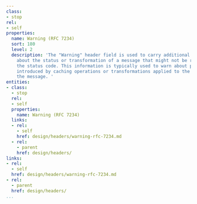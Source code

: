 ```yaml
---
class:
- stop
rel:
- self
properties:
  name: Warning (RFC 7234)
  sort: 180
  level: 2
  description: 'The "Warning" header field is used to carry additional information
    about the status or transformation of a message that might not be reflected in
    the status code. This information is typically used to warn about possible incorrectness
    introduced by caching operations or transformations applied to the payload of
    the message. '
entities:
- class:
  - stop
  rel:
  - self
  properties:
    name: Warning (RFC 7234)
  links:
  - rel:
    - self
    href: design/headers/warning-rfc-7234.md
  - rel:
    - parent
    href: design/headers/
links:
- rel:
  - self
  href: design/headers/warning-rfc-7234.md
- rel:
  - parent
  href: design/headers/
...
```

